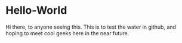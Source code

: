 Hello-World
============

Hi there, to anyone seeing this. 
This is to test the water in github, and hoping to meet cool geeks here in the near future.
